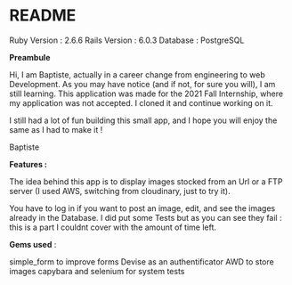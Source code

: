 # README

Ruby Version :
2.6.6
Rails Version :
6.0.3
Database :
PostgreSQL 

__Preambule__

Hi, I am Baptiste, actually in a career change from engineering to web Development. As you may have notice (and if not, for sure you will), I am still learning.
This application was made for the 2021 Fall Internship, where my application was not accepted. I cloned it and continue working on it.

I still had a lot of fun building this small app, and I hope you will enjoy the same as I had to make it !

Baptiste


__Features :__

The idea behind this app is to display images stocked from an Url or a FTP server (I used AWS, switching from cloudinary, just to try it).

You have to log in if you want to post an image, edit, and see the images already in the Database. I did put some Tests but as you can see they fail : this is a part I couldnt cover with the amount of time left. 

__Gems used__ :

simple_form to improve forms
Devise as an authentificator
AWD to store images
capybara and selenium for system tests

